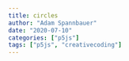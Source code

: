 ```yaml
---
title: circles
author: "Adam Spannbauer"
date: "2020-07-10"
categories: ["p5js"]
tags: ["p5js", "creativecoding"]
---
```

